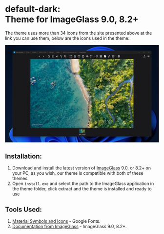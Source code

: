 # default-dark: <br> Theme for ImageGlass 9.0, 8.2+

The theme uses more than 34 icons from the site presented above at the link you can use them, below are the icons used in the theme:

<img src="https://github.com/Maatarashiii/default-dark/blob/main/preview.jpg">

## Installation:
1. Download and install the latest version of [ImageGlass](https://imageglass.org/release/imageglass-9-0-8-1208-48) 9.0, or 8.2+ on your PC, as you wish, our theme is compatible with both of these themes.
2. Open `install.exe` and select the path to the ImageGlass application in the theme folder, click extract and the theme is installed and ready to use

## Tools Used:
1. [Material Symbols and Icons](https://fonts.google.com/icons) - Google Fonts. <br>
2. [Documentation from ImageGlass](https://imageglass.org/docs/theme-pack) - ImageGlass 9.0, 8.2+.
